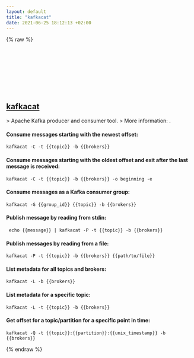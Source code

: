 ```yaml
---
layout: default
title: "kafkacat"
date: 2021-06-25 18:12:13 +02:00
---
```

{% raw %}
<h2 id="kafkacat">
  <a href="/en/common/kafkacat.html">kafkacat</a> <a href="#kafkacat"><svg class="icon">
    <use href="/assets/images/unicode_sprite.svg#link" />
  </svg></a>
</h2>
> Apache Kafka producer and consumer tool.
> More information: <https://github.com/edenhill/kafkacat>.

#### Consume messages starting with the newest offset:
```shell
kafkacat -C -t {{topic}} -b {{brokers}}
```
#### Consume messages starting with the oldest offset and exit after the last message is received:
```shell
kafkacat -C -t {{topic}} -b {{brokers}} -o beginning -e
```
#### Consume messages as a Kafka consumer group:
```shell
kafkacat -G {{group_id}} {{topic}} -b {{brokers}}
```
#### Publish message by reading from stdin:
```shell
 echo {{message}} | kafkacat -P -t {{topic}} -b {{brokers}}
```
#### Publish messages by reading from a file:
```shell
kafkacat -P -t {{topic}} -b {{brokers}} {{path/to/file}}
```
#### List metadata for all topics and brokers:
```shell
kafkacat -L -b {{brokers}}
```
#### List metadata for a specific topic:
```shell
kafkacat -L -t {{topic}} -b {{brokers}}
```
#### Get offset for a topic/partition for a specific point in time:
```shell
kafkacat -Q -t {{topic}}:{{partition}}:{{unix_timestamp}} -b {{brokers}}
```
{% endraw %}
